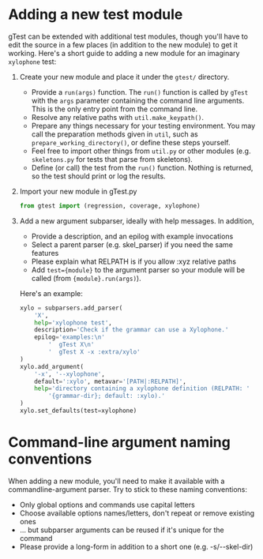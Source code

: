 
# Adding a new test module

gTest can be extended with additional test modules, though you'll have to edit
the source in a few places (in addition to the new module) to get it working.
Here's a short guide to adding a new module for an imaginary `xylophone` test:

1. Create your new module and place it under the `gtest/` directory.
    * Provide a `run(args)` function. The `run()` function is called by
      `gTest` with the `args` parameter containing the command line
      arguments. This is the only entry point from the command line.
    * Resolve any relative paths with `util.make_keypath()`.
    * Prepare any things necessary for your testing environment. You may call
      the preparation methods given in `util`, such as
      `prepare_working_directory()`, or define these steps yourself.
    * Feel free to import other things from `util.py` or other modules
      (e.g. `skeletons.py` for tests that parse from skeletons).
    * Define (or call) the test from the `run()` function. Nothing is
      returned, so the test should print or log the results.

1. Import your new module in gTest.py

    ```python
    from gtest import (regression, coverage, xylophone)
    ```

1. Add a new argument subparser, ideally with help messages. In addition,
    * Provide a description, and an epilog with example invocations
    * Select a parent parser (e.g. skel_parser) if you need the same features
    * Please explain what RELPATH is if you allow :xyz relative paths
    * Add `test={module}` to the argument parser so your module will be
      called (from `{module}.run(args)`).

    Here's an example:

    ```python
    xylo = subparsers.add_parser(
        'X',
        help='xylophone test',
        description='Check if the grammar can use a Xylophone.'
        epilog='examples:\n'
            '  gTest X\n'
            '  gTest X -x :extra/xylo'
    )
    xylo.add_argument(
        '-x', '--xylophone',
        default=':xylo', metavar='[PATH|:RELPATH]',
        help='directory containing a xylophone definition (RELPATH: '
            '{grammar-dir}; default: :xylo).'
    )
    xylo.set_defaults(test=xylophone)
    ```

# Command-line argument naming conventions

When adding a new module, you'll need to make it available with a
commandline-argument parser. Try to stick to these naming conventions:

* Only global options and commands use capital letters
* Choose available options names/letters, don't repeat or remove existing ones
* ... but subparser arguments can be reused if it's unique for the command
* Please provide a long-form in addition to a short one (e.g. -s/--skel-dir)